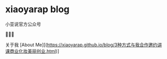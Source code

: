 # xiaoyarap blog 
小亚说官方公众号

💖💖💖

关于我 
[About Me][(https://xiaoyarap.github.io/blog/3种方式与我合作邀约讲课商业化妆美丽创业.html)]

